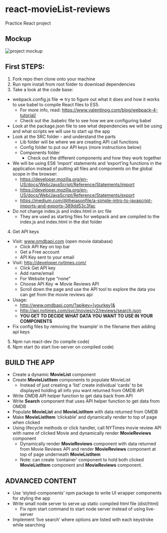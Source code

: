 # react-movieList-reviews
Practice React project

## Mockup
![project mockup](https://www.evernote.com/l/Alcy-AU2-UBHuaCwXsHoTOjAjvl5XHLNtlsB/image.png)

## First STEPS:
1. Fork repo then clone onto your machine
2. Run npm install from root folder to download dependencies
3. Take a look at the code base:
  + webpack.config.js file => try to figure out what it does and how it works to use babel to compile React files to ES5.
    + For more info, read: https://www.valentinog.com/blog/webpack-4-tutorial/ 
    + Check out the .babelrc file to see how we are configuring babel
  + Look at the package.json file to see what dependencies we will be using and what scripts we will use to start up the app
  + Look at the SRC folder - and understand the parts
    + Lib folder will be where we are creating API call functions
    + Config folder to put our API keys (more instructions below)
    + Components folder
      + Check out the different components and how they work together
  + We will be using ES6 ‘import’ statements and ‘export’ing functions in the application instead of putting all files and components on the global scope in the browser: 
    + https://developer.mozilla.org/en-US/docs/Web/JavaScript/Reference/Statements/import
    + https://developer.mozilla.org/en-US/docs/Web/JavaScript/Reference/Statements/export
    + https://medium.com/@thejasonfile/a-simple-intro-to-javascript-imports-and-exports-389dd53c3fac
  + Do not change index.js and index.html in src file
    + They are used as starting files for webpack and are compiled to the index.js and index.html in the dist folder
4. Get API keys
  + Visit: www.omdbapi.com (open movie database)
    + Click API Key on top bar
    + Get a Free account
    + API Key sent to your email
  + Visit: http://developer.nytimes.com/
    + Click Get API key
    + Add name/email
    + For Website type “none”
    + Choose API Key => Movie Reviews API
    + Scroll down the page and use the API tool to explore the data you can get from the movie reviews api
  + Usage:
    + http://www.omdbapi.com/?apikey=[yourkey]&
    + http://api.nytimes.com/svc/movies/v2/reviews/search.json
    + **YOU GET TO DECIDE WHAT DATA YOU WANT TO USE IN YOUR COMPONENTS**
  + Fix config files by removing the ‘example’ in the filename then adding api keys

5. Npm run react-dev (to compile code)
6. Npm start (to start live-server on compiled code)

## BUILD THE APP
+ Create a dynamic **MovieList** component
+ Create **MovieListItem** components to populate MovieList
  + Instead of just creating a ‘list’ create individual ‘cards’ to be displayed holding all info you want returned from OMDB API
+ Write OMDB API helper function to get data back from API
+ Write **Search** component that uses API helper function to get data from OMDB
+ Populate **MovieList** and **MovieListItem** with data returned from OMDB
+ Make **MovieListItem** ‘clickable’ and dynamically render to top of page when clicked
+ Using lifecycle methods or click handler, call NYTimes movie review API with name of clicked Movie and dynamically render **MovieReviews** component
  + Dynamically render **MovieReviews** component with data returned from Movie Reviews API and render **MovieReviews** component at top of page underneath **MovieListItem**
  + Note: can create ‘container’ component to hold both clicked **MovieListItem** component and **MovieReviews** component.

## ADVANCED CONTENT
+ Use ‘styled-components’ npm package to write UI wrapper components for styling the app
+ Write small node server to serve up static compiled html file (dist/html)
  + Fix npm start command to start node server instead of using live-server
+ Implement ‘live search’ where options are listed with each keystroke while searching

